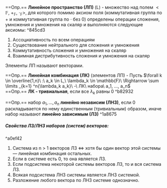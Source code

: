 ==Опр.== **Линейное пространство (ЛП)**  (L) - множество над полем $<\mathbb{F},\ +_{\mathbb{F}},\ \cdot_{\mathbb{F}} >,$  для которого помимо аксиом поля (коммутативная группа по + и коммутативная группа по $\cdot$ без 0) определены операции сложения, умножения и умножения на скаляр и выполняются следующие аксиомы: ^845cd3

1. Ассоциативность по всем операциям
2. Существование нейтрального для сложения и умножения
3. Коммутативность сложения и умножения на скаляр
4. Взаимная дистрибутивность сложения и умножения на скаляр

Элементы ЛП называют векторами.

==Опр.== **Линейная комбинация (ЛК)** (элементов ЛП) - Пусть $\forall k \in \overline{1,n}\ :\ a_k \in L,\ \lambda_k \in \mathbb{F}\ \Rightarrow \sum \limits _{k=1} ^n{\lambda_k a_k}\ -\ ЛК\ набора\ a_1, ..., a_n$  
==Опр.== **ЛК - тривиальная**, если все $\lambda_k$ равны 0 ^b82932

==Опр.== набор $a_1, ..., a_n$ **линейно независим (ЛНЗ)**, если 0 раскладывается по нему единственным (тривиальным) образом, иначе набор называют **линейно зависимым (ЛЗ)** ^1a8675

##### Свойства ЛЗ/ЛНЗ наборов (систем) векторов:

^a0ef42

1. Система из n > 1 векторов ЛЗ ⇔ хотя бы один вектор этой системы — линейная комбинация остальных. 
2. Если в системе есть 0, то она является ЛЗ. 
3. Если подсистема некоторой системы векторов ЛЗ, то и вся система ЛЗ. 
4. Всякая подсистема ЛНЗ системы является ЛНЗ системой. 
5. Разложение любого вектора по ЛНЗ системе однозначно.

